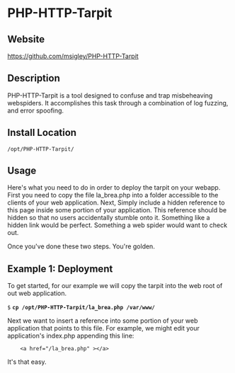 PHP-HTTP-Tarpit
=======

Website
-------

<https://github.com/msigley/PHP-HTTP-Tarpit>

Description
-----------

PHP-HTTP-Tarpit is a tool designed to confuse and trap misbeheaving webspiders.  It accomplishes this task through a combination of log fuzzing, and error spoofing.


Install Location
----------------

`/opt/PHP-HTTP-Tarpit/`


Usage
---------------------

Here's what you need to do in order to deploy the tarpit on your webapp.  First you need to copy the file la_brea.php into a folder accessible to the clients of your web application.  Next, Simply include a hidden reference to this page inside some portion of your application.  This reference should be hidden so that no users accidentally stumble onto it.  Something like a hidden link would be perfect.  Something a web spider would want to check out.

Once you've done these two steps.  You're golden.  

Example 1: Deployment
------------------------

To get started, for our example we will copy the tarpit into the web root of out web application.

`$` **`cp /opt/PHP-HTTP-Tarpit/la_brea.php /var/www/`**

Next we want to insert a reference into some portion of your web application that points to this file.  For example, we might edit your application's index.php appending this line:

		<a href="/la_brea.php" ></a>

It's that easy.
